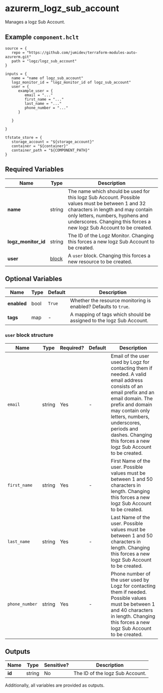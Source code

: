 # azurerm_logz_sub_account

Manages a logz Sub Account.

## Example `component.hclt`

```hcl
source = {
   repo = "https://github.com/jumidev/terraform-modules-auto-azurerm.git" 
   path = "logz/logz_sub_account" 
}

inputs = {
   name = "name of logz_sub_account" 
   logz_monitor_id = "logz_monitor_id of logz_sub_account" 
   user = {
      example_user = {
         email = "..."   
         first_name = "..."   
         last_name = "..."   
         phone_number = "..."   
      }
  
   }
 
}

tfstate_store = {
   storage_account = "${storage_account}" 
   container = "${container}" 
   container_path = "${COMPONENT_PATH}" 
}

```

## Required Variables

| Name | Type |  Description |
| ---- | --------- |  ----------- |
| **name** | string |  The name which should be used for this logz Sub Account. Possible values must be between 1 and 32 characters in length and may contain only letters, numbers, hyphens and underscores. Changing this forces a new logz Sub Account to be created. | 
| **logz_monitor_id** | string |  The ID of the Logz Monitor. Changing this forces a new logz Sub Account to be created. | 
| **user** | [block](#user-block-structure) |  A `user` block. Changing this forces a new resource to be created. | 

## Optional Variables

| Name | Type |  Default  |  Description |
| ---- | --------- |  ----------- | ----------- |
| **enabled** | bool |  `True`  |  Whether the resource monitoring is enabled? Defaults to `true`. | 
| **tags** | map |  -  |  A mapping of tags which should be assigned to the logz Sub Account. | 

### `user` block structure

| Name | Type | Required? | Default | Description |
| ---- | ---- | --------- | ------- | ----------- |
| `email` | string | Yes | - | Email of the user used by Logz for contacting them if needed. A valid email address consists of an email prefix and an email domain. The prefix and domain may contain only letters, numbers, underscores, periods and dashes. Changing this forces a new logz Sub Account to be created. |
| `first_name` | string | Yes | - | First Name of the user. Possible values must be between 1 and 50 characters in length. Changing this forces a new logz Sub Account to be created. |
| `last_name` | string | Yes | - | Last Name of the user. Possible values must be between 1 and 50 characters in length. Changing this forces a new logz Sub Account to be created. |
| `phone_number` | string | Yes | - | Phone number of the user used by Logz for contacting them if needed. Possible values must be between 1 and 40 characters in length. Changing this forces a new logz Sub Account to be created. |



## Outputs

| Name | Type | Sensitive? | Description |
| ---- | ---- | --------- | --------- |
| **id** | string | No  | The ID of the logz Sub Account. | 

Additionally, all variables are provided as outputs.
